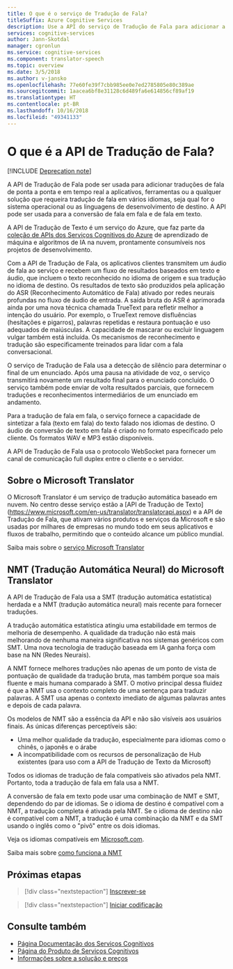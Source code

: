 ```yaml
---
title: O que é o serviço de Tradução de Fala?
titleSuffix: Azure Cognitive Services
description: Use a API do serviço de Tradução de Fala para adicionar a conversão de fala em fala e de fala em texto aos seus aplicativos.
services: cognitive-services
author: Jann-Skotdal
manager: cgronlun
ms.service: cognitive-services
ms.component: translator-speech
ms.topic: overview
ms.date: 3/5/2018
ms.author: v-jansko
ms.openlocfilehash: 77e60fe39f7cbb985ee0e7ed2785805e80c389ae
ms.sourcegitcommit: 1aacea6bf8e31128c6d489fa6e614856cf89af19
ms.translationtype: HT
ms.contentlocale: pt-BR
ms.lasthandoff: 10/16/2018
ms.locfileid: "49341133"
---
```

# <a name="what-is-translator-speech-api"></a>O que é a API de Tradução de Fala?

[!INCLUDE [Deprecation note](../../../includes/cognitive-services-translator-speech-deprecation-note.md)]

A API de Tradução de Fala pode ser usada para adicionar traduções de fala de ponta a ponta e em tempo real a aplicativos, ferramentas ou a qualquer solução que requeira tradução de fala em vários idiomas, seja qual for o sistema operacional ou as linguagens de desenvolvimento de destino. A API pode ser usada para a conversão de fala em fala e de fala em texto.

A API de Tradução de Texto é um serviço do Azure, que faz parte da [coleção de APIs dos Serviços Cognitivos do Azure](https://docs.microsoft.com/azure/#pivot=products&panel=cognitive) de aprendizado de máquina e algoritmos de IA na nuvem, prontamente consumíveis nos projetos de desenvolvimento.

Com a API de Tradução de Fala, os aplicativos clientes transmitem um áudio de fala ao serviço e recebem um fluxo de resultados baseados em texto e áudio, que incluem o texto reconhecido no idioma de origem e sua tradução no idioma de destino. Os resultados de texto são produzidos pela aplicação do ASR (Reconhecimento Automático de Fala) ativado por redes neurais profundas no fluxo de áudio de entrada. A saída bruta do ASR é aprimorada ainda por uma nova técnica chamada TrueText para refletir melhor a intenção do usuário. Por exemplo, o TrueText remove disfluências (hesitações e pigarros), palavras repetidas e restaura pontuação e uso adequados de maiúsculas. A capacidade de mascarar ou excluir linguagem vulgar também está incluída. Os mecanismos de reconhecimento e tradução são especificamente treinados para lidar com a fala conversacional. 

O serviço de Tradução de Fala usa a detecção de silêncio para determinar o final de um enunciado. Após uma pausa na atividade de voz, o serviço transmitirá novamente um resultado final para o enunciado concluído. O serviço também pode enviar de volta resultados parciais, que fornecem traduções e reconhecimentos intermediários de um enunciado em andamento. 

Para a tradução de fala em fala, o serviço fornece a capacidade de sintetizar a fala (texto em fala) do texto falado nos idiomas de destino. O áudio de conversão de texto em fala é criado no formato especificado pelo cliente. Os formatos WAV e MP3 estão disponíveis.

A API de Tradução de Fala usa o protocolo WebSocket para fornecer um canal de comunicação full duplex entre o cliente e o servidor. 

## <a name="about-microsoft-translator"></a>Sobre o Microsoft Translator
O Microsoft Translator é um serviço de tradução automática baseado em nuvem. No centro desse serviço estão a [API de Tradução de Texto] (https://www.microsoft.com/en-us/translator/translatorapi.aspx) e a API de Tradução de Fala, que ativam vários produtos e serviços da Microsoft e são usadas por milhares de empresas no mundo todo em seus aplicativos e fluxos de trabalho, permitindo que o conteúdo alcance um público mundial.

Saiba mais sobre o [serviço Microsoft Translator](https://www.microsoft.com/en-us/translator/home.aspx)

## <a name="microsoft-translator-neural-machine-translation-nmt"></a>NMT (Tradução Automática Neural) do Microsoft Translator
A API de Tradução de Fala usa a SMT (tradução automática estatística) herdada e a NMT (tradução automática neural) mais recente para fornecer traduções.

A tradução automática estatística atingiu uma estabilidade em termos de melhoria de desempenho. A qualidade da tradução não está mais melhorando de nenhuma maneira significativa nos sistemas genéricos com SMT. Uma nova tecnologia de tradução baseada em IA ganha força com base na NN (Redes Neurais).

A NMT fornece melhores traduções não apenas de um ponto de vista de pontuação de qualidade da tradução bruta, mas também porque soa mais fluente e mais humana comparado à SMT. O motivo principal dessa fluidez é que a NMT usa o contexto completo de uma sentença para traduzir palavras. A SMT usa apenas o contexto imediato de algumas palavras antes e depois de cada palavra.

Os modelos de NMT são a essência da API e não são visíveis aos usuários finais. As únicas diferenças perceptíveis são:
* Uma melhor qualidade da tradução, especialmente para idiomas como o chinês, o japonês e o árabe
* A incompatibilidade com os recursos de personalização de Hub existentes (para uso com a API de Tradução de Texto da Microsoft)

Todos os idiomas de tradução de fala compatíveis são ativados pela NMT. Portanto, toda a tradução de fala em fala usa a NMT. 

A conversão de fala em texto pode usar uma combinação de NMT e SMT, dependendo do par de idiomas. Se o idioma de destino é compatível com a NMT, a tradução completa é ativada pela NMT. Se o idioma de destino não é compatível com a NMT, a tradução é uma combinação da NMT e da SMT usando o inglês como o "pivô" entre os dois idiomas. 

Veja os idiomas compatíveis em [Microsoft.com](https://www.microsoft.com/en-us/translator/languages.aspx). 

Saiba mais sobre [como funciona a NMT](https://www.microsoft.com/en-us/translator/mt.aspx#nnt)

## <a name="next-steps"></a>Próximas etapas

> [!div class="nextstepaction"]
> [Inscrever-se](translator-speech-how-to-signup.md)

> [!div class="nextstepaction"]
> [Iniciar codificação](quickstarts/csharp.md)

## <a name="see-also"></a>Consulte também
- [Página Documentação dos Serviços Cognitivos](https://docs.microsoft.com/azure/#pivot=products&panel=cognitive)
- [Página do Produto de Serviços Cognitivos](https://azure.microsoft.com/services/cognitive-services/)
- [Informações sobre a solução e preços](https://www.microsoft.com/en-us/translator/home.aspx) 
